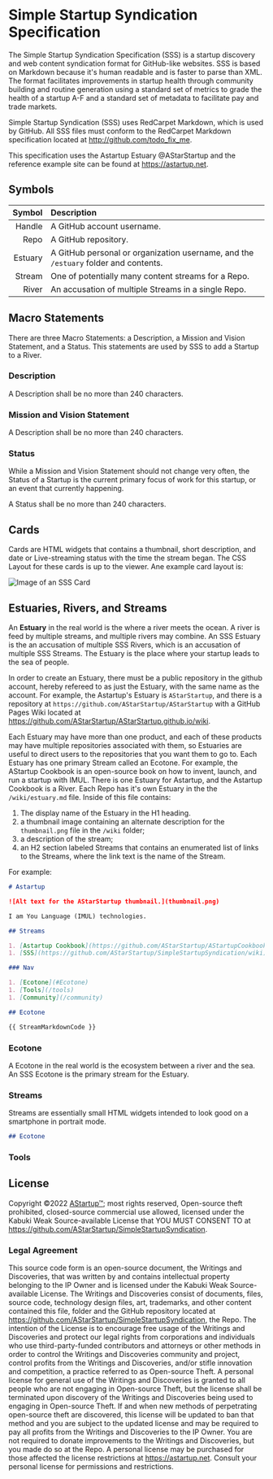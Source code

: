 # Simple Startup Syndication Specification

The Simple Startup Syndication Specification (SSS) is a startup discovery and web content syndication format for GitHub-like websites. SSS is based on Markdown because it's human readable and is faster to parse than XML. The format facilitates improvements in startup health through community building and routine generation using a standard set of metrics to grade the health of a startup A-F and a standard set of metadata to facilitate pay and trade markets.

Simple Startup Syndication (SSS) uses RedCarpet Markdown, which is used by GitHub. All SSS files must conform to the RedCarpet Markdown specification located at <http://github.com/todo_fix_me>.

This specification uses the Astartup Estuary @AStarStartup and the reference example site can be found at <https://astartup.net>.

## Symbols

|     Symbol | Description |
|-----------:|:------------|
|     Handle | A GitHub account username. |
|       Repo | A GitHub repository. |
|    Estuary | A GitHub personal or organization username, and the `/estuary` folder and contents. |
|     Stream | One of potentially many content streams for a Repo. |
|      River | An accusation of multiple Streams in a single Repo. |

## Macro Statements

There are three Macro Statements: a Description, a Mission and Vision Statement, and a Status. This statements are used by SSS to add a Startup to a River.

### Description

A Description shall be no more than 240 characters.

### Mission and Vision Statement

A Description shall be no more than 240 characters.

### Status

While a Mission and Vision Statement should not change very often, the Status of a Startup is the current primary focus of work for this startup, or an event that currently happening.

A Status shall be no more than 240 characters.

## Cards

Cards are HTML widgets that contains a thumbnail, short description, and date or Live-streaming status with the time the stream began. The CSS Layout for these cards is up to the viewer. Ane example card layout is:

![Image of an SSS Card](./todo_fix_me.png)

## Estuaries, Rivers, and Streams

An **Estuary** in the real world is the where a river meets the ocean. A river is feed by multiple streams, and multiple rivers may combine. An SSS Estuary is the an accusation of multiple SSS Rivers, which is an accusation of multiple SSS Streams. The Estuary is the place where your startup leads to the sea of people.

In order to create an Estuary, there must be a public repository in the github account, hereby refereed to as just the Estuary, with the same name as the account. For example, the Astartup's Estuary is `AStarStartup`, and there is a repository at `https://github.com/AStarStartup/AStarStartup` with a GitHub Pages Wiki located at <https://github.com/AStarStartup/AStarStartup.github.io/wiki>.

Each Estuary may have more than one product, and each of these products may have multiple repositories associated with them, so Estuaries are useful to direct users to the repositories that you want them to go to. Each Estuary has one primary Stream called an Ecotone. For example, the AStartup Cookbook is an open-source book on how to invent, launch, and run a startup with IMUL. There is one Estuary for Astartup, and the Astartup Cookbook is a River. Each Repo has it's own Estuary in the the `/wiki/estuary.md` file. Inside of this file contains:

1. The display name of the Estuary in the H1 heading.
1. a thumbnail image containing an alternate description for the `thumbnail.png` file in the `/wiki` folder;
1. a description of the stream;
1. an H2 section labeled Streams that contains an enumerated list of links to the Streams, where the link text is the name of the Stream.

For example:

```Markdown
# Astartup

![Alt text for the AStarStartup thumbnail.](thumbnail.png)

I am You Language (IMUL) technologies.

## Streams

1. [Astartup Cookbook](https://github.com/AStarStartup/AStartupCookbook/wiki)
1. [SSS](https://github.com/AStarStartup/SimpleStartupSyndication/wiki)

### Nav

1. [Ecotone](#Ecotone)
1. [Tools](/tools)
1. [Community](/community)

## Ecotone

{{ StreamMarkdownCode }}
```

### Ecotone

A Ecotone in the real world is the ecosystem between a river and the sea. An SSS Ecotone is the primary stream for the Estuary.

### Streams

Streams are essentially small HTML widgets intended to look good on a smartphone in portrait mode.

```Markdown
## Ecotone


```

### Tools

## License

Copyright ©2022 [AStartup™](https://astartup.net); most rights reserved, Open-source theft prohibited, closed-source commercial use allowed, licensed under the Kabuki Weak Source-available License that YOU MUST CONSENT TO at <https://github.com/AStarStartup/SimpleStartupSyndication>.

### Legal Agreement

This source code form is an open-source document, the Writings and Discoveries, that was written by and contains intellectual property belonging to the IP Owner and is licensed under the Kabuki Weak Source-available License. The Writings and Discoveries consist of documents, files, source code, technology design files, art, trademarks, and other content contained this file, folder and the GitHub repository located at <https://github.com/AStarStartup/SimpleStartupSyndication>, the Repo. The intention of the License is to encourage free usage of the Writings and Discoveries and protect our legal rights from corporations and individuals who use third-party-funded contributors and attorneys or other methods in order to control the Writings and Discoveries community and project, control profits from the Writings and Discoveries, and/or stifle innovation and competition, a practice referred to as Open-source Theft. A personal license for general use of the Writings and Discoveries is granted to all people who are not engaging in Open-source Theft, but the license shall be terminated upon discovery of the Writings and Discoveries being used to engaging in Open-source Theft. If and when new methods of perpetrating open-source theft are discovered, this license will be updated to ban that method and you are subject to the updated license and may be required to pay all profits from the Writings and Discoveries to the IP Owner. You are not required to donate improvements to the Writings and Discoveries, but you made do so at the Repo. A personal license may be purchased for those affected the license restrictions at <https://astartup.net>. Consult your personal license for permissions and restrictions.
